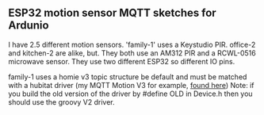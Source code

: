 ## ESP32 motion sensor MQTT sketches for Ardunio

I have 2.5 different motion sensors. 'family-1' uses a Keystudio PIR.
office-2 and kitchen-2 are alike, but. They both use an AM312 PIR and a
RCWL-0516 microwave sensor. They use two different ESP32 so different
IO pins.

family-1 uses a homie v3 topic structure be default and must be matched
with a hubitat driver (my MQTT Motion V3 for example, 
[found here](https://github.com/ccoupe/hubitat)) Note: if you build the
old version of the driver by #define OLD in Device.h then you should use
the groovy V2 driver. 
